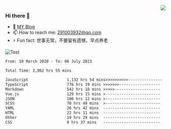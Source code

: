 <img align='right' src='https://github-readme-stats.vercel.app/api?username=niaogege&show_icons=true&theme=radical'/>

### Hi there 👋

- 🌱 [MY Blog](https://bythewayer.com/)
- 📫 How to reach me: 291003932@qq.com
- ⚡ Fun fact:  世事无常，不要留有遗憾，早点养老

![Test](https://github-readme-stats.vercel.app/api/top-langs/?username=niaogege&layout=compact)

<!--START_SECTION:waka-->

```txt
From: 10 March 2020 - To: 06 July 2023

Total Time: 2,862 hrs 55 mins

JavaScript                 1,132 hrs 54 mins>>>>>>>>>>---------------   39.57 %
TypeScript                 776 hrs 19 mins >>>>>>>------------------   27.12 %
Markdown                   542 hrs 10 mins >>>>>--------------------   18.94 %
Vue.js                     129 hrs 15 mins >------------------------   04.51 %
JSON                       100 hrs 12 mins >------------------------   03.50 %
SCSS                       70 hrs 49 mins  >------------------------   02.47 %
YAML                       26 hrs 42 mins  -------------------------   00.93 %
HTML                       22 hrs 11 mins  -------------------------   00.78 %
Other                      19 hrs 29 mins  -------------------------   00.68 %
CSS                        9 hrs 37 mins   -------------------------   00.34 %
```

<!--END_SECTION:waka-->
